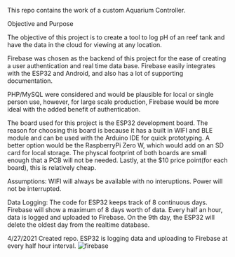 This repo contains the work of a custom Aquarium Controller.

Objective and Purpose

The objective of this project is to create a tool to log pH of an reef tank and have the data in the cloud for viewing at any location. 





Firebase was chosen as the backend of this project for the ease of creating a user authentication and real time data base. Firebase easily integrates with the ESP32 and Android, and also has a lot of supporting documentation. 

PHP/MySQL were considered and would be plausible for local or single person use, however, for large scale production, Firebase would be more ideal with the added benefit of authentication.

The board used for this project is the ESP32 development board. The reason for choosing this board is because it has a built in WIFI and BLE module and can be used with the Arduino IDE for quick prototyping. A better option would be the  RaspberryPi Zero W, which would add on an SD card for local storage. The physcal footprint of both boards are small enough that a PCB will not be needed. Lastly, at the $10 price point(for each board), this is relatively cheap.

Assumptions: WIFI will always be available with no interuptions. Power will not be interrupted.

Data Logging: The code for ESP32 keeps track of 8 continuous days. Firebase will show a maximum of 8 days worth of data. Every half an hour, data is logged and uploaded to Firebase. On the 9th day, the ESP32 will delete the oldest day from the realtime database. 

4/27/2021
Created repo. ESP32 is logging data and uploading to Firebase at every half hour interval. 
![firebase](https://user-images.githubusercontent.com/77210680/116316478-dd864880-a766-11eb-858b-f6c90a4ecdb7.PNG)
